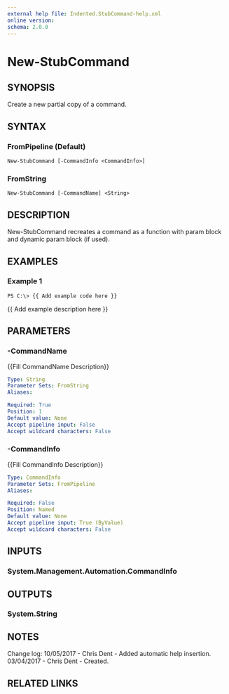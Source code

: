 ```yaml
---
external help file: Indented.StubCommand-help.xml
online version: 
schema: 2.0.0
---
```


# New-StubCommand

## SYNOPSIS
Create a new partial copy of a command.

## SYNTAX

### FromPipeline (Default)
```
New-StubCommand [-CommandInfo <CommandInfo>]
```

### FromString
```
New-StubCommand [-CommandName] <String>
```

## DESCRIPTION
New-StubCommand recreates a command as a function with param block and dynamic param block (if used).

## EXAMPLES

### Example 1
```
PS C:\> {{ Add example code here }}
```

{{ Add example description here }}

## PARAMETERS

### -CommandName
{{Fill CommandName Description}}

```yaml
Type: String
Parameter Sets: FromString
Aliases: 

Required: True
Position: 1
Default value: None
Accept pipeline input: False
Accept wildcard characters: False
```

### -CommandInfo
{{Fill CommandInfo Description}}

```yaml
Type: CommandInfo
Parameter Sets: FromPipeline
Aliases: 

Required: False
Position: Named
Default value: None
Accept pipeline input: True (ByValue)
Accept wildcard characters: False
```

## INPUTS

### System.Management.Automation.CommandInfo

## OUTPUTS

### System.String

## NOTES
Change log:
    10/05/2017 - Chris Dent - Added automatic help insertion.
    03/04/2017 - Chris Dent - Created.

## RELATED LINKS


